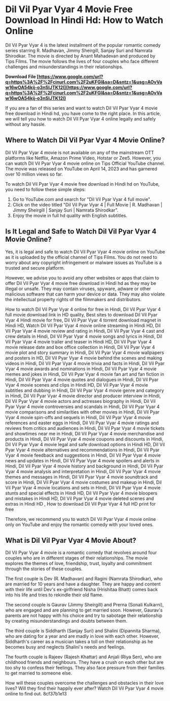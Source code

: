 # Dil Vil Pyar Vyar 4 Movie Free Download In Hindi Hd: How to Watch Online
 
Dil Vil Pyar Vyar 4 is the latest installment of the popular romantic comedy series starring R. Madhavan, Jimmy Sheirgill, Sanjay Suri and Namrata Shirodkar. The movie is directed by Anant Mahadevan and produced by Tips Films. The movie follows the lives of four couples who face different challenges and misunderstandings in their relationships.
 
**Download File  [https://www.google.com/url?q=https%3A%2F%2Fcinurl.com%2F2uKFGl&sa=D&sntz=1&usg=AOvVaw16wOA54kij-o3nSIJTK12I](https://www.google.com/url?q=https%3A%2F%2Fcinurl.com%2F2uKFGl&sa=D&sntz=1&usg=AOvVaw16wOA54kij-o3nSIJTK12I)**


 
If you are a fan of this series and want to watch Dil Vil Pyar Vyar 4 movie free download in Hindi hd, you have come to the right place. In this article, we will tell you how to watch Dil Vil Pyar Vyar 4 online legally and safely without any hassle.
 
## Where to Watch Dil Vil Pyar Vyar 4 Movie Online?
 
Dil Vil Pyar Vyar 4 movie is not available on any of the mainstream OTT platforms like Netflix, Amazon Prime Video, Hotstar or Zee5. However, you can watch Dil Vil Pyar Vyar 4 movie online on Tips Official YouTube channel. The movie was released on YouTube on April 14, 2023 and has garnered over 10 million views so far.
 
To watch Dil Vil Pyar Vyar 4 movie free download in Hindi hd on YouTube, you need to follow these simple steps:
 
1. Go to YouTube.com and search for "Dil Vil Pyar Vyar 4 full movie".
2. Click on the video titled "Dil Vil Pyar Vyar 4 | Full Movie | R. Madhavan | Jimmy Sheirgill | Sanjay Suri | Namrata Shirodkar".
3. Enjoy the movie in full hd quality with English subtitles.

## Is It Legal and Safe to Watch Dil Vil Pyar Vyar 4 Movie Online?
 
Yes, it is legal and safe to watch Dil Vil Pyar Vyar 4 movie online on YouTube as it is uploaded by the official channel of Tips Films. You do not need to worry about any copyright infringement or malware issues as YouTube is a trusted and secure platform.
 
However, we advise you to avoid any other websites or apps that claim to offer Dil Vil Pyar Vyar 4 movie free download in Hindi hd as they may be illegal or unsafe. They may contain viruses, spyware, adware or other malicious software that can harm your device or data. They may also violate the intellectual property rights of the filmmakers and distributors.
 
How to watch Dil Vil Pyar Vyar 4 online for free in Hindi,  Dil Vil Pyar Vyar 4 full movie download link in HD quality,  Best sites to download Dil Vil Pyar Vyar 4 Hindi movie for free,  Dil Vil Pyar Vyar 4 torrent download magnet in Hindi HD,  Watch Dil Vil Pyar Vyar 4 movie online streaming in Hindi HD,  Dil Vil Pyar Vyar 4 movie review and rating in Hindi,  Dil Vil Pyar Vyar 4 cast and crew details in Hindi,  Dil Vil Pyar Vyar 4 movie songs and lyrics in Hindi,  Dil Vil Pyar Vyar 4 movie trailer and teaser in Hindi HD,  Dil Vil Pyar Vyar 4 movie release date and box office collection in Hindi,  Dil Vil Pyar Vyar 4 movie plot and story summary in Hindi,  Dil Vil Pyar Vyar 4 movie wallpapers and posters in HD,  Dil Vil Pyar Vyar 4 movie behind the scenes and making videos in Hindi,  Dil Vil Pyar Vyar 4 movie trivia and facts in Hindi,  Dil Vil Pyar Vyar 4 movie awards and nominations in Hindi,  Dil Vil Pyar Vyar 4 movie memes and jokes in Hindi,  Dil Vil Pyar Vyar 4 movie fan art and fan fiction in Hindi,  Dil Vil Pyar Vyar 4 movie quotes and dialogues in Hindi,  Dil Vil Pyar Vyar 4 movie scenes and clips in Hindi HD,  Dil Vil Pyar Vyar 4 movie subtitles and dubbing in Hindi,  Dil Vil Pyar Vyar 4 movie genre and category in Hindi,  Dil Vil Pyar Vyar 4 movie director and producer interview in Hindi,  Dil Vil Pyar Vyar 4 movie actors and actresses biography in Hindi,  Dil Vil Pyar Vyar 4 movie controversies and scandals in Hindi,  Dil Vil Pyar Vyar 4 movie comparisons and similarities with other movies in Hindi,  Dil Vil Pyar Vyar 4 movie spin-offs and sequels in Hindi,  Dil Vil Pyar Vyar 4 movie references and easter eggs in Hindi,  Dil Vil Pyar Vyar 4 movie ratings and reviews from critics and audiences in Hindi,  Dil Vil Pyar Vyar 4 movie tickets and showtimes near me in Hindi,  Dil Vil Pyar Vyar 4 movie merchandise and products in Hindi,  Dil Vil Pyar Vyar 4 movie coupons and discounts in Hindi,  Dil Vil Pyar Vyar 4 movie legal and safe download options in Hindi HD,  Dil Vil Pyar Vyar 4 movie alternatives and recommendations in Hindi,  Dil Vil Pyar Vyar 4 movie feedback and suggestions in Hindi,  Dil Vil Pyar Vyar 4 movie news and updates in Hindi,  Dil Vil Pyar Vyar 4 movie spoilers and alerts in Hindi,  Dil Vil Pyar Vyar 4 movie history and background in Hindi,  Dil Vil Pyar Vyar 4 movie analysis and interpretation in Hindi,  Dil Vil Pyar Vyar 4 movie themes and messages in Hindi,  Dil Vil Pyar Vyar 4 movie soundtrack and score in Hindi,  Dil Vil Pyar Vyar 4 movie costumes and makeup in Hindi,  Dil Vil Pyar Vyar 4 movie locations and sets in Hindi,  Dil Vil Pyar Vyar 4 movie stunts and special effects in Hindi HD,  Dil Vil Pyar Vyar 4 movie bloopers and mistakes in Hindi HD,  Dil Vil Pyar Vyar 4 movie deleted scenes and extras in Hindi HD ,  How to download Dil Vil Pyar Vyar 4 full HD print for free
 
Therefore, we recommend you to watch Dil Vil Pyar Vyar 4 movie online only on YouTube and enjoy the romantic comedy with your loved ones.
  
## What is Dil Vil Pyar Vyar 4 Movie About?
 
Dil Vil Pyar Vyar 4 movie is a romantic comedy that revolves around four couples who are in different stages of their relationships. The movie explores the themes of love, friendship, trust, loyalty and commitment through the stories of these couples.
 
The first couple is Dev (R. Madhavan) and Ragini (Namrata Shirodkar), who are married for 10 years and have a daughter. They are happy and content with their life until Dev's ex-girlfriend Nisha (Hrishitaa Bhatt) comes back into his life and tries to rekindle their old flame.
 
The second couple is Gaurav (Jimmy Sheirgill) and Prerna (Sonali Kulkarni), who are engaged and are planning to get married soon. However, Gaurav's parents are not happy with his choice and try to sabotage their relationship by creating misunderstandings and doubts between them.
 
The third couple is Siddharth (Sanjay Suri) and Shalini (Dipannita Sharma), who are dating for a year and are madly in love with each other. However, Siddharth's career as a musician takes a toll on their relationship as he becomes busy and neglects Shalini's needs and feelings.
 
The fourth couple is Rajeev (Rajesh Khattar) and Anjali (Riya Sen), who are childhood friends and neighbours. They have a crush on each other but are too shy to confess their feelings. They also face pressure from their families to get married to someone else.
 
How will these couples overcome the challenges and obstacles in their love lives? Will they find their happily ever after? Watch Dil Vil Pyar Vyar 4 movie online to find out.
 8cf37b1e13
 
